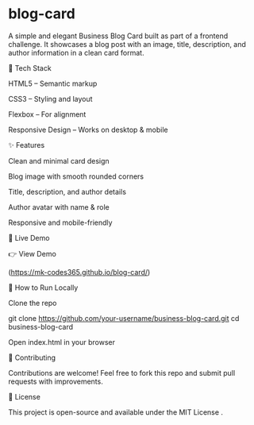 # blog-card
A simple and elegant Business Blog Card built as part of a frontend challenge.
It showcases a blog post with an image, title, description, and author information in a clean card format.



🚀 Tech Stack

HTML5 – Semantic markup

CSS3 – Styling and layout

Flexbox – For alignment

Responsive Design – Works on desktop & mobile

✨ Features

Clean and minimal card design

Blog image with smooth rounded corners

Title, description, and author details

Author avatar with name & role

Responsive and mobile-friendly

🔗 Live Demo

👉 View Demo

(https://mk-codes365.github.io/blog-card/)

📂 How to Run Locally

Clone the repo

git clone https://github.com/your-username/business-blog-card.git
cd business-blog-card


Open index.html in your browser

🤝 Contributing

Contributions are welcome! Feel free to fork this repo and submit pull requests with improvements.

📜 License

This project is open-source and available under the MIT License
.
